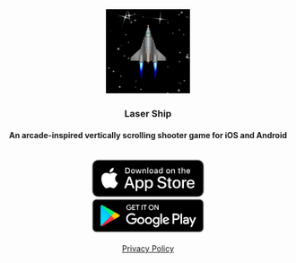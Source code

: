 <div align='center'>
    <img src='assets/laser-ship-app-icon.webp' alt='app icon' width=150 />
    <br />
    <h3>Laser Ship</h3>
    <h4>An arcade-inspired vertically scrolling shooter game for iOS and Android</h4>
    <br />
    <a href='https://apps.apple.com/us/app/laser-ship/id1040063317'>
        <img src='assets/app-store-badge.png' alt='app store' width=200 />
    </a>
    <br />
    <a href='https://play.google.com/store/apps/details?id=com.AlphaWare.LaserShip'>
        <img src='assets/google-play-badge.png' alt='android app store' width=200 />
    </a>
    <br />
    <br />
    <a href='https://pages.flycricket.io/laser-ship/privacy.html'>Privacy Policy</a>
</div>
